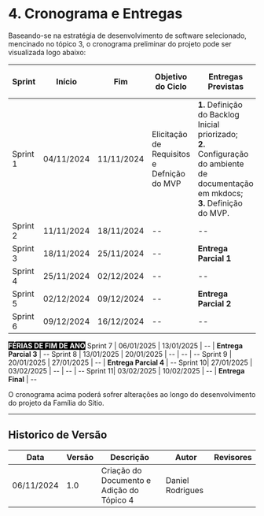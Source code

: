 # 4. Cronograma e Entregas

Baseando-se na estratégia de desenvolvimento de software selecionado, mencinado no tópico 3, o cronograma preliminar do projeto pode ser visualizada logo abaixo:

Sprint | Início | Fim | Objetivo do Ciclo | Entregas Previstas | Validação com os Stakeholders
----- | ------ | --- | ----------------- | ------------------ | -----------------------------
Sprint 1 | 04/11/2024 | 11/11/2024 | Elicitação de Requisitos e Defnição do MVP | **1.** Definição do Backlog Inicial priorizado; <br> **2.** Configuração do ambiente de documentação em mkdocs; <br> **3.** Definição do MVP.    | Revisão do Backlog, da Definição do MVP e da Priorização.
Sprint 2 | 11/11/2024 | 18/11/2024 | -- | -- | --
Sprint 3 | 18/11/2024 | 25/11/2024 | -- | **Entrega Parcial 1** | -- 
Sprint 4 | 25/11/2024 | 02/12/2024 | -- | -- | -- 
Sprint 5 | 02/12/2024 | 09/12/2024 | -- | **Entrega Parcial 2** | --
Sprint 6 | 09/12/2024 | 16/12/2024 | -- | -- | --
<span style="background-color: black; color: white;">**FÉRIAS DE FIM DE ANO**</span> 
Sprint 7 | 06/01/2025 | 13/01/2025 | -- | **Entrega Parcial 3** | -- 
Sprint 8 | 13/01/2025 | 20/01/2025 | -- | -- | --
Sprint 9 | 20/01/2025 | 27/01/2025 | -- | **Entrega Parcial 4** | --
Sprint 10| 27/01/2025 | 03/02/2025 | -- | -- | --
Sprint 11| 03/02/2025 | 10/02/2025 | -- | **Entrega Final** | -- 

O cronograma acima poderá sofrer alterações ao longo do desenvolvimento do projeto da Família do Sítio.

---
## Historico de Versão
Data     | Versão | Descrição | Autor | Revisores 
-------- | ------ | --------- | ----- | ---------
06/11/2024 | 1.0 | Criação do Documento e Adição do Tópico 4 | Daniel Rodrigues | 